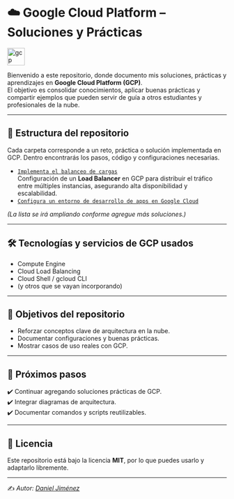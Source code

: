 # ☁️ Google Cloud Platform – Soluciones y Prácticas
<p align="left"> <a href="https://cloud.google.com" target="_blank" rel="noreferrer"> <img src="https://www.vectorlogo.zone/logos/google_cloud/google_cloud-icon.svg" alt="gcp" width="40" height="40"/> </a> </p>


Bienvenido a este repositorio, donde documento mis soluciones, prácticas y aprendizajes en **Google Cloud Platform (GCP)**.  
El objetivo es consolidar conocimientos, aplicar buenas prácticas y compartir ejemplos que pueden servir de guía a otros estudiantes y profesionales de la nube.  

---

## 📂 Estructura del repositorio

Cada carpeta corresponde a un reto, práctica o solución implementada en GCP. Dentro encontrarás los pasos, código y configuraciones necesarias.  

- [`Implementa el balanceo de cargas`](./Implementa-el-balanceo-de-cargas)  
  Configuración de un **Load Balancer** en GCP para distribuir el tráfico entre múltiples instancias, asegurando alta disponibilidad y escalabilidad.
- [`Configura un entorno de desarrollo de apps en Google Cloud`](./Configura-un-entorno-de-desarrollo-de-apps-enGoogle-Cloud(GSP315))  

*(La lista se irá ampliando conforme agregue más soluciones.)*

---

## 🛠️ Tecnologías y servicios de GCP usados

- Compute Engine  
- Cloud Load Balancing  
- Cloud Shell / gcloud CLI  
- (y otros que se vayan incorporando)

---

## 🎯 Objetivos del repositorio

- Reforzar conceptos clave de arquitectura en la nube.  
- Documentar configuraciones y buenas prácticas.  
- Mostrar casos de uso reales con GCP.  

---

## 📌 Próximos pasos

✔️ Continuar agregando soluciones prácticas de GCP.  
✔️ Integrar diagramas de arquitectura.  
✔️ Documentar comandos y scripts reutilizables.  

---

## 📄 Licencia

Este repositorio está bajo la licencia **MIT**, por lo que puedes usarlo y adaptarlo libremente.  

---

✍️ _Autor: [Daniel Jiménez](https://github.com/stonedjjh)_  
